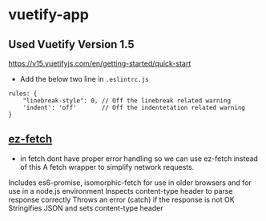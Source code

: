 # vuetify-app

## Used Vuetify Version 1.5
https://v15.vuetifyjs.com/en/getting-started/quick-start

* Add the below two line in `.eslintrc.js`
```
rules: {
    "linebreak-style": 0, // Off the linebreak related warning
    'indent': 'off'       // Off the indentetation related warning
}
```
## [ez-fetch](https://www.npmjs.com/package/ez-fetch)
* in fetch dont have proper error handling so we can use ez-fetch instead of this
A fetch wrapper to simplify network requests.

Includes es6-promise, isomorphic-fetch for use in older browsers and for use in a node.js environment
Inspects content-type header to parse response correctly
Throws an error (catch) if the response is not OK
Stringifies JSON and sets content-type header
